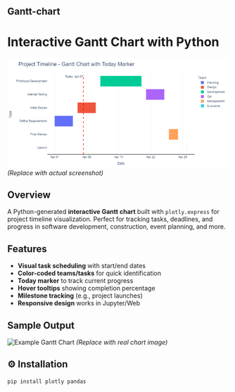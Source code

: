 ## Gantt-chart

#  Interactive Gantt Chart with Python

![Gantt Chart Example](advanced.png) *(Replace with actual screenshot)*

##  Overview
A Python-generated **interactive Gantt chart** built with `plotly.express` for project timeline visualization. Perfect for tracking tasks, deadlines, and progress in software development, construction, event planning, and more.

##  Features
- **Visual task scheduling** with start/end dates
- **Color-coded teams/tasks** for quick identification
- **Today marker** to track current progress
- **Hover tooltips** showing completion percentage
- **Milestone tracking** (e.g., project launches)
- **Responsive design** works in Jupyter/Web

##  Sample Output
![Example Gantt Chart](https://via.placeholder.com/600x300?text=Sample+Gantt+Chart+Output) *(Replace with real chart image)*

## ⚙️ Installation
```bash
pip install plotly pandas
